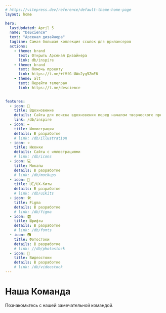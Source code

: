 ```yaml
---
# https://vitepress.dev/reference/default-theme-home-page
layout: home

hero:
  lastUpdated: April 5
  name: "DeScience"
  text: "Арсенал дизайнера"
  tagline: Самая большая коллекция ссылок для фрилансеров
  actions:
    - theme: brand
      text: Открыть Арсенал Дизайнера
      link: db/inspire
    - theme: brand
      text: Помочь проекту
      link: https://t.me/+fVfG-UWo2yg5ZmE6
    - theme: alt
      text: Перейти телеграм
      link: https://t.me/descience
      

features:
  - icon: 💭
    title: Вдохновение
    details: Сайты для поиска вдохновения перед началом творческого процесса
    link: /db/inspire
  - icon: ✒️
    title: Иллюстрации
    details: В разработке
    # link: /db/illustration
  - icon: ⭐️
    title: Иконки
    details: Сайты с иллюстрациями
    # link: /db/icons
  - icon: 💻
    title: Мокапы
    details: В разработке
    # link: /db/mockups
  - icon: 🐳
    title: UI/UX-Киты
    details: В разработке
    # link: /db/uikits
  - icon: 🛠
    title: Figma
    details: В разработке
    # link: /db/figma
  - icon: 🆎
    title: Шрифты
    details: В разработке
    # link: /db/fonts
  - icon: 📷
    title: Фотостоки
    details: В разработке
    # link: //db/photostock
  - icon: 🎥
    title: Видеостоки
    details: В разработке
    # link: /db/videostock
---
```


<script setup>
import { VPTeamMembers } from 'vitepress/theme'

const members = [
  {
    avatar: 'https://www.github.com/yyx990803.png',
    name: 'Еван Ю',
    title: 'Создатель',
    links: [
      { icon: 'github', link: 'https://github.com/yyx990803' },
      { icon: 'twitter', link: 'https://twitter.com/youyuxi' }
    ]
  },
  ...
]
</script>

# Наша Команда

Познакомьтесь с нашей замечательной командой.

<VPTeamMembers size="small" :members="members" />